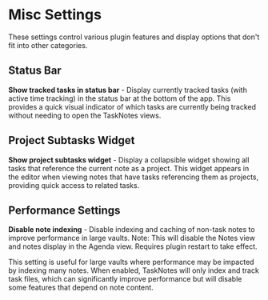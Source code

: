# Misc Settings

These settings control various plugin features and display options that don't fit into other categories.

## Status Bar

**Show tracked tasks in status bar** - Display currently tracked tasks (with active time tracking) in the status bar at the bottom of the app. This provides a quick visual indicator of which tasks are currently being tracked without needing to open the TaskNotes views.

## Project Subtasks Widget

**Show project subtasks widget** - Display a collapsible widget showing all tasks that reference the current note as a project. This widget appears in the editor when viewing notes that have tasks referencing them as projects, providing quick access to related tasks.

## Performance Settings

**Disable note indexing** - Disable indexing and caching of non-task notes to improve performance in large vaults. Note: This will disable the Notes view and notes display in the Agenda view. Requires plugin restart to take effect.

This setting is useful for large vaults where performance may be impacted by indexing many notes. When enabled, TaskNotes will only index and track task files, which can significantly improve performance but will disable some features that depend on note content.